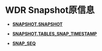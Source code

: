 # WDR Snapshot原信息<a name="ZH-CN_TOPIC_0289900726"></a>

-   **[SNAPSHOT.SNAPSHOT](SNAPSHOT-SNAPSHOT.md)**  

-   **[SNAPSHOT.TABLES\_SNAP\_TIMESTAMP](SNAPSHOT-TABLES_SNAP_TIMESTAMP.md)**  

-   **[SNAP\_SEQ](SNAP_SEQ.md)**  


